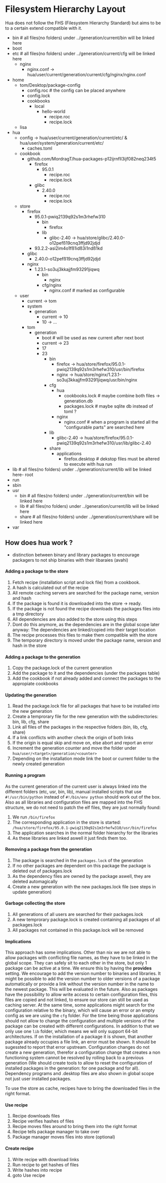 # Filesystem Hierarchy Layout

Hua does not follow the FHS (Filesystem Hierarchy Standard) but aims to be to a certain extend
compatible with it.

- bin # all files(no folders) under ../generation/current/bin will be linked here
- boot
- etc # all files(no folders) under ../generation/current/cfg will be linked here
    - nginx
        - nginx.conf -> hua/user/current/generation/current/cfg/nginx/nginx.conf
- home
    - tom/Desktop/package-config
        - config.roc # the config can be placed anywhere
        - config.lock
        - cookbooks
            - local
                - hello-world
                    - recipe.roc
                    - recipe.lock
    - lisa
- hua
    - config -> hua/user/current/generation/current/etc/ & hua/user/system/generation/current/etc/
        - caches.toml
    - cookbook
        - github.com/MordragT/hua-packages-p12ijrnfll3ijf082neq234t5
            - firefox
                - 95.0.1
                    - recipe.roc
                    - recipe.lock
            - glibc
                - 2.40.0
                    - recipe.roc
                    - recipe.lock
    - store
        - firefox
            - 95.0.1-pwiq2139q92s1m3rhefw310
                - bin
                    - firefox
                - lib
                    - glibc-2.40 -> hua/store/glibc/2.40.0-o12pefß19cnq3ffjd92jdjd 
            - 93.2.2-asi2im4o1fß1idß3i1ndß1kd
        - glibc
            - 2.40.0-o12pefß19cnq3ffjd92jdjd
        - nginx
            - 1.23.1-so3uj3kkajjfm93291jiqwq
                - bin
                    - nginx
                - cfg/nginx
                    - nginx.conf # marked as configurable
    - user
        - current -> tom
        - system
            - generation
                - current -> 10
                - 10 -> ...
        - tom
            - generation
                - boot # will be used as new current after next boot
                - current -> 23
                - 17
                - 23
                    - bin
                        - firefox -> hua/store/firefox/95.0.1-pwiq2139q92s1m3rhefw310/usr/bin/firefox
                        - nginx -> hua/store/nginx/1.23.1-so3uj3kkajjfm93291jiqwq/usr/bin/nginx
                    - cfg
                        - hua
                            - cookbooks.lock # maybe combine both files -> generation.db
                            - packages.lock # maybe sqlite db instead of toml ? 
                        - nginx
                            - nginx.conf # when a program is started all the "configurable parts" are searched here
                    - lib
                        - glibc-2.40 -> hua/store/firefox/95.0.1-pwiq2139q92s1m3rhefw310/usr/lib/glibc-2.40
                    - share
                        - applications
                            - firefox.desktop # dekstop files must be altered to execute with hua run
- lib # all files(no folders) under ../generation/current/lib will be linked here- root
- run
- sbin
- usr
    - bin # all files(no folders) under ../generation/current/bin will be linked here
    - lib # all files(no folders) under ../generation/current/lib will be linked here
    - share # all files(no folders) under ../generation/current/share will be linked here
- var

## How does hua work ?

- distinction between binary and library packages to encourage packagers to not ship binaries with their libaraies (avahi)

#### Adding a package to the store

1. Fetch recipe (installation script and lock file) from a cookbook.
2. A hash is calculated out of the recipe
3. All remote caching servers are searched for the package name, version and hash
4. If the package is found it is downloaded into the store -> ready.
5. If the package is not found the recipe downloads the packages files into a tmp directory
6. All dependencies are also added to the store using this steps
7. Dont do this anymore, as the dependencies are in the global scope later anyway: The dependencies are linked/copied into their target location
8. The recipe processes this files to make them compatible with the store
9. The temporary directory is moved under the package name, version and hash in the store

#### Adding a package to the generation

1. Copy the package.lock of the current generation
2. Add the package to it and the dependencies (under the packages table)
3. Add the cookbook if not already added and connect the packages to the appropiate cookbooks

#### Updating the generation

1. Read the package.lock file for all packages that have to be installed into the new generation
2. Create a temprorary file for the new generation with the subdirectories: bin, lib, cfg, share
3. Link all files of the packages in the respective folders (bin, lib, cfg, share)
4. If a link conflicts with another check the origin of both links
5. If the origin is equal skip and move on, else abort and report an error
4. Increment the generation counter and move the folder under `hua/user/<target>/generation/<counter>`
5. Depending on the installation mode link the boot or current folder to the newly created generation

#### Running a program

As the current generation of the current user is always linked into the different folders (etc, usr, bin, lib),
manual installed scripts that use `#!/usr/bin/python` instead of `#!/bin/env python` should work out of the box.
Also as all libraries and configuration files are mapped into the FHS structure, we do not need to patch the elf
files, they are just normally found:

1. We run `/bin/firefox`
2. The corresponding application in the store is started: `/hua/store/firefox/95.0.1-pwiq2139q92s1m3rhefw310/usr/bin/firefox`
3. The application searches in the normal folder hierarchy for the libraries
4. As these libraries are linked aswell it just finds them too.

#### Removing a package from the generation

1. The package is searched in the `packages.lock` of the generation
2. If no other packages are dependent on this package the package is deleted out of packages.lock
3. As the dependency files are owned by the package aswell, they are deleted automagically
4. Create a new generation with the new packages.lock file (see steps in update generation)

#### Garbage collecting the store

1. All generations of all users are searched for their packages.lock
2. A new temprorary package.lock is created containing all packages of all packages.lock
3. All packages not contained in this package.lock will be removed

#### Implications

This approach has some implications. Other than nix we are not able to allow packages with conflicting file names, as they
have to be linked in the global scope. They can safely sit to each other in the store, but only 1 package can be active
at a time. We ensure this by having the **provides** setting. We encourage to add the version number to binaries and libraries.
It might be possible to add the version number to older versions of a package automatically or provide a link without the version
number in the name to the newest package. This will be evaluated in the future.
Also as packages have the possibility to allow write access to certain configuration files, this files are copied and not linked,
to ensure our store can still be used as caching server. At the same time, some applications might search for the configuration
relative to the binary, which will cause an error or an empty config as we are using the `cfg` folder. For the time being those
applications should not allow to change the configuration and multiple versions of the package can be created with different configurations.
In addition to that we only use one `lib` folder, which means we will only support 64-bit architectures.
If on the installation of a package it is shown, that another package already occupies a file link, an error must be shown.
It should be sugessted to report that error upstream.
Configuration changes do not create a new generation, therefor a configuration change that creates a non functioning system
cannot be resolved by rolling back to a previous generation (We should create tools to allow to reset the configuration of installed
packages in the generation: for one package and for all).
Dependency programs and .desktop files are also shown in global scope not just user installed packages.

To use the store as cache, recipes have to bring the downloaded files in the right format.

#### Use recipe

1. Recipe downloads files
2. Recipe verifies hashes of files
3. Recipe moves files around to bring them into the right format
4. Recipe tells package manager to take over
5. Package manager moves files into store (optional)

#### Create recipe

1. Write recipe with download links
2. Run recipe to get hashes of files
3. Write hashes into recipe
4. goto Use recipe